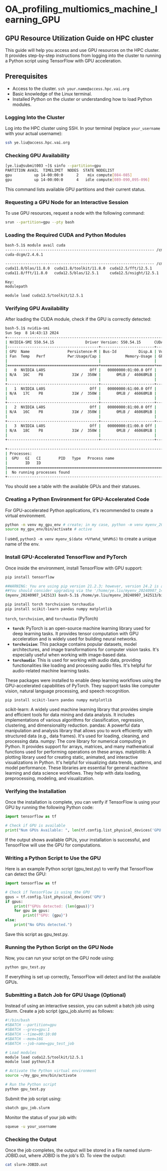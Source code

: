 # OA_profiling_multiomics_machine_learning_GPU

## GPU Resource Utilization Guide on HPC cluster
This guide will help you access and use GPU resources on the HPC cluster. It provides step-by-step instructions from logging into the cluster to running a Python script using TensorFlow with GPU acceleration.

## Prerequisites
- Access to the cluster. `ssh your.name@access.hpc.vai.org`
- Basic knowledge of the Linux terminal.
- Installed Python on the cluster or understanding how to load Python modules.

### Logging Into the Cluster
Log into the HPC cluster using SSH. In your terminal (replace `your_username` with your actual username):
```bash
ssh ye.liu@access.hpc.vai.org
```
### Checking GPU Availability
```bash
[ye.liu@submit003 ~]$ sinfo --partition=gpu
PARTITION AVAIL  TIMELIMIT  NODES  STATE NODELIST
gpu          up 14-00:00:0      2    mix compute[084-085]
gpu          up 14-00:00:0      4   idle compute[089-090,095-096]
```
This command lists available GPU partitions and their current status.
### Requesting a GPU Node for an Interactive Session
To use GPU resources, request a node with the following command:
```bash
srun --partition=gpu --pty bash
```

### Loading the Required CUDA and Python Modules
```bash
bash-5.1$ module avail cuda
------------------------------------------------------------------- /cm/local/modulefiles --------------------------------------------------------------------
cuda-dcgm/2.4.6.1  

------------------------------------------------------------------- /cm/shared/modulefiles -------------------------------------------------------------------
cuda11.8/blas/11.8.0  cuda11.8/toolkit/11.8.0  cuda12.5/fft/12.5.1     cuda12.5/profiler/12.5.1  
cuda11.8/fft/11.8.0   cuda12.5/blas/12.5.1     cuda12.5/nsight/12.5.1  cuda12.5/toolkit/12.5.1   

Key:
modulepath
```
```bash
module load cuda12.5/toolkit/12.5.1
```

### Verifying GPU Availability
After loading the CUDA module, check if the GPU is correctly detected:
```bash
bash-5.1$ nvidia-smi
Sun Sep  8 14:43:13 2024       
+-----------------------------------------------------------------------------------------+
| NVIDIA-SMI 550.54.15              Driver Version: 550.54.15      CUDA Version: 12.4     |
|-----------------------------------------+------------------------+----------------------+
| GPU  Name                 Persistence-M | Bus-Id          Disp.A | Volatile Uncorr. ECC |
| Fan  Temp   Perf          Pwr:Usage/Cap |           Memory-Usage | GPU-Util  Compute M. |
|                                         |                        |               MIG M. |
|=========================================+========================+======================|
|   0  NVIDIA L40S                    Off |   00000000:01:00.0 Off |                    0 |
| N/A   16C    P8             31W /  350W |       0MiB /  46068MiB |      0%      Default |
|                                         |                        |                  N/A |
+-----------------------------------------+------------------------+----------------------+
|   1  NVIDIA L40S                    Off |   00000000:61:00.0 Off |                    0 |
| N/A   17C    P8             31W /  350W |       0MiB /  46068MiB |      0%      Default |
|                                         |                        |                  N/A |
+-----------------------------------------+------------------------+----------------------+
|   2  NVIDIA L40S                    Off |   00000000:81:00.0 Off |                    0 |
| N/A   16C    P8             31W /  350W |       0MiB /  46068MiB |      0%      Default |
|                                         |                        |                  N/A |
+-----------------------------------------+------------------------+----------------------+
|   3  NVIDIA L40S                    Off |   00000000:E1:00.0 Off |                    0 |
| N/A   18C    P8             31W /  350W |       0MiB /  46068MiB |      0%      Default |
|                                         |                        |                  N/A |
+-----------------------------------------+------------------------+----------------------+
                                                                                         
+-----------------------------------------------------------------------------------------+
| Processes:                                                                              |
|  GPU   GI   CI        PID   Type   Process name                              GPU Memory |
|        ID   ID                                                               Usage      |
|=========================================================================================|
|  No running processes found                                                             |
+-----------------------------------------------------------------------------------------+
```
You should see a table with the available GPUs and their statuses.
### Creating a Python Environment for GPU-Accelerated Code
For GPU-accelerated Python applications, it's recommended to create a virtual environment.

```bash
python -m venv my_gpu_env # create; in my case, python -m venv myenv_20240907_142513
source my_gpu_env/bin/activate # active
```
I used, `python3 -m venv myenv_$(date +%Y%m%d_%H%M%S)` to create a unique name of the env.
### Install GPU-Accelerated TensorFlow and PyTorch

Once inside the environment, install TensorFlow with GPU support:
```bash
pip install tensorflow

##WARNING: You are using pip version 21.2.3; however, version 24.2 is available.
##You should consider upgrading via the '/home/ye.liu/myenv_20240907_142513/bin/python3 -m pip install --upgrade pip' ##command.
(myenv_20240907_142513) bash-5.1$ /home/ye.liu/myenv_20240907_142513/bin/python3 -m pip install --upgrade pip
```

```bash
pip install torch torchvision torchaudio
pip install scikit-learn pandas numpy matplotlib
```
`torch`, `torchvision`, and `torchaudio` (PyTorch)
- **`torch`**: PyTorch is an open-source machine learning library used for deep learning tasks. It provides tensor computation with GPU acceleration and is widely used for building neural networks.
- **`torchvision`**: This package contains popular datasets, model architectures, and image transformations for computer vision tasks. It's especially useful when working with image-based data.
- **`torchaudio`**: This is used for working with audio data, providing functionalities like loading and processing audio files. It's helpful for audio-related machine learning tasks.

These packages were installed to enable deep learning workflows using the GPU-accelerated capabilities of PyTorch. They support tasks like computer vision, natural language processing, and speech recognition.

```
pip install scikit-learn pandas numpy matplotlib
```
scikit-learn: A widely used machine learning library that provides simple and efficient tools for data mining and data analysis. It includes implementations of various algorithms for classification, regression, clustering, and dimensionality reduction.
pandas: A powerful data manipulation and analysis library that allows you to work efficiently with structured data (e.g., data frames). It's used for loading, cleaning, and processing data.
numpy: The core library for numerical computing in Python. It provides support for arrays, matrices, and many mathematical functions used for performing operations on these arrays.
matplotlib: A plotting library used for creating static, animated, and interactive visualizations in Python. It's helpful for visualizing data trends, patterns, and model performance.
These libraries are essential for general machine learning and data science workflows. They help with data loading, preprocessing, modeling, and visualization.

### Verifying the Installation
Once the installation is complete, you can verify if TensorFlow is using your GPU by running the following Python code:
```python
import tensorflow as tf

# Check if GPU is available
print("Num GPUs Available: ", len(tf.config.list_physical_devices('GPU')))
```
If the output shows available GPUs, your installation is successful, and TensorFlow will use the GPU for computations.

### Writing a Python Script to Use the GPU
Here is an example Python script (gpu_test.py) to verify that TensorFlow can detect the GPU:
```python
import tensorflow as tf

# Check if TensorFlow is using the GPU
gpus = tf.config.list_physical_devices('GPU')
if gpus:
    print(f"GPUs detected: {len(gpus)}")
    for gpu in gpus:
        print(f"GPU: {gpu}")
else:
    print("No GPUs detected.")
```
Save this script as gpu_test.py.

### Running the Python Script on the GPU Node
Now, you can run your script on the GPU node using:
```bash
python gpu_test.py
```
If everything is set up correctly, TensorFlow will detect and list the available GPUs.

### Submitting a Batch Job for GPU Usage (Optional)
Instead of using an interactive session, you can submit a batch job using Slurm. Create a job script (gpu_job.slurm) as follows:
```bash
#!/bin/bash
#SBATCH --partition=gpu
#SBATCH --gres=gpu:1
#SBATCH --time=00:10:00
#SBATCH --mem=16G
#SBATCH --job-name=gpu_test_job

# Load modules
module load cuda12.5/toolkit/12.5.1
module load python/3.8

# Activate the Python virtual environment
source ~/my_gpu_env/bin/activate

# Run the Python script
python gpu_test.py
```
Submit the job script using:
```bash
sbatch gpu_job.slurm
```
Monitor the status of your job with:
```bash
squeue -u your_username
```
### Checking the Output
Once the job completes, the output will be stored in a file named slurm-JOBID.out, where JOBID is the job's ID. To view the output:

```bash
cat slurm-JOBID.out
```





